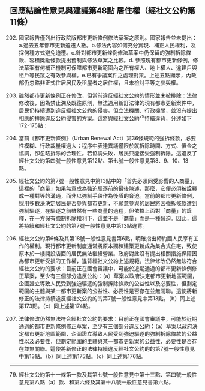 ## 回應結論性意見與建議第48點 居住權（經社文公約第11條）

<ol start="202">
  <li><p>國家報告僅列出行政院版都市更新條例修法草案之原則。國家報告並未提出：a.過去五年都市更新迫遷人數。b.修法內容如何充分實現、補正人民權利，及採何種方式避免迫遷。c.針對都市更新條例修法草案中仍保留的強制拆除條款、容積獎勵條款提出舊制與修法草案之比較。d. 參照現有都市更新條例，修法草案有何補正機制可保障都市更新範圍內之所有權人、地上權人、違建戶與租戶等民眾之有效參與權。e.已有爭議案件之處理對策。上述五點顯示，內政部仍忽略非正式住居居民及租屋者之居住權，且未檢討平等之參與權。</p></li>

  <li><p>雖然都市更新條例正在修改，但當前違反經社文公約的情形並未被排除：法律修改後，因為禁止溯及既往原則，無法適用新訂法律的現有都市更新案件中，居民仍持續遭到違反經社文公約的侵害。但立法機關、行政機關，並沒有提出相應的排除違反公約侵害的方案。這將與經社文公約<sup>79</sup>持續違背，分述如下172-175點：</p></li>

  <li><p>當前《都市更新條例》（Urban Renewal Act）第36條規範的強拆條款，必要性模糊、行政裁量權過大；程序中表達異議僅限於就拆除時間、方式、價金之協調，卻忽略拆除的合理性。若協調失敗，居民只能接受強制拆除。這違反了經社文公約第四號一般性意見第12點、第七號一般性意見第8、9、10、13點。</p></li>

  <li><p>經社文公約的第7號一般性意見中第13點中的「首先必須同受影響的人商量」，這裡的「商量」如果無意成為強迫驅逐前的最後陳述，那麼，它便必須被詮釋成一種對等的溝通，而非以強制手段作為後盾的脅迫。當前的都市更新條例，採用多數決決定居民是否參與都市更新，不願意參與的居民將因強拆條款遭到強制驅逐，在驅逐之前雖然有一些商量的過程，但依據上面對「商量」的詮釋，在一方保有強制拆除權利下，這並不是「商量」而是一種脅迫。因此，這將持續和經社文公約的第7號一般性意見中第13點違背。</p></li>

  <li><p>經社文公約第6條及其第18號一般性意見書第6點，明確指出締約國人民享有工作的權利。現行都市更新制度通常將原本獨棟建築更新成為集合式住宅，致使原本於一樓開設店面的居民無法繼續營業。政府對此沒有提出相關措施保障因為都市更新受損的工作權，違背經社文公約上述規範。法律修改仍然無法符合經社文公約的要求：目前正在國會審議中，可能於近期通過的都市更新條例修正草案，至少有三個部分違反公約：（a）草案以政府決定都市更新地區範圍，企圖證立導致人民受到強迫驅逐的強制拆除條款的公益性以及必要性，但劃定範圍的主體與某一都市更新案的公益性、必要性是否存在並無關聯。這使將新修正的法律持續違反經社文公約的的第7號一般性意見中第13點。（b）同上述第173點。（c）同上述第174點。</p></li>

  <li><p>法律修改仍然無法符合經社文公約的要求：目前正在國會審議中，可能於近期通過的都市更新條例修正草案，至少有三個部分違反公約：（a）草案以政府決定都市更新地區範圍，企圖證立導致人民受到強迫驅逐的強制拆除條款的公益性以及必要性，但劃定範圍的主體與某一都市更新案的公益性、必要性是否存在並無關聯。這使將新修正的法律持續違反經社文公約的的第7號一般性意見中第13點。（b）同上述第175點。（c）同上述第176點。</p></li>
</ol>

-----

<ol start="79">
  <li>經社文公約第十一條第一款及其第七號一般性意見中第十三點、第四號一般性意見第八點（a）款、和第六條及其第十八號一般性意見書第六點。</li>
</ol>
